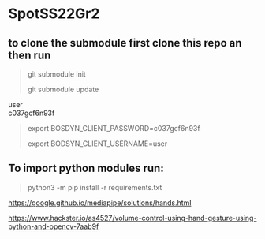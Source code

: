 # SpotSS22Gr2

## to clone the submodule first clone this repo an then run

>git submodule init
>
>git submodule update

user\
c037gcf6n93f

>export BOSDYN_CLIENT_PASSWORD=c037gcf6n93f
>
>export BODSYN_CLIENT_USERNAME=user


## To import python modules run:
>python3 -m pip install -r requirements.txt



https://google.github.io/mediapipe/solutions/hands.html

https://www.hackster.io/as4527/volume-control-using-hand-gesture-using-python-and-opencv-7aab9f

